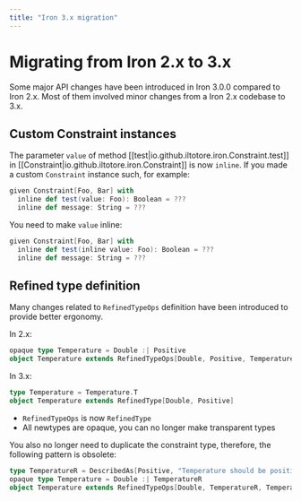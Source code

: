 ```yaml
---
title: "Iron 3.x migration"
---
```


# Migrating from Iron 2.x to 3.x

Some major API changes have been introduced in Iron 3.0.0 compared to Iron 2.x.
Most of them involved minor changes from a Iron 2.x codebase to 3.x.

## Custom Constraint instances

The parameter `value` of method [[test|io.github.iltotore.iron.Constraint.test]] in
[[Constraint|io.github.iltotore.iron.Constraint]] is now `inline`.
If you made a custom `Constraint` instance such, for example:

```scala
given Constraint[Foo, Bar] with
  inline def test(value: Foo): Boolean = ???
  inline def message: String = ???
```

You need to make `value` inline:

```scala
given Constraint[Foo, Bar] with
  inline def test(inline value: Foo): Boolean = ???
  inline def message: String = ???
```

## Refined type definition

Many changes related to `RefinedTypeOps` definition have been introduced to provide better ergonomy.

In 2.x:

```scala
opaque type Temperature = Double :| Positive
object Temperature extends RefinedTypeOps[Double, Positive, Temperature]
```

In 3.x:

```scala
type Temperature = Temperature.T
object Temperature extends RefinedType[Double, Positive]
```

- `RefinedTypeOps` is now `RefinedType`
- All newtypes are opaque, you can no longer make transparent types

You also no longer need to duplicate the constraint type, therefore, the following pattern is obsolete:

```scala
type TemperatureR = DescribedAs[Positive, "Temperature should be positive"]
opaque type Temperature = Double :| TemperatureR
object Temperature extends RefinedTypeOps[Double, TemperatureR, Temperature]
```